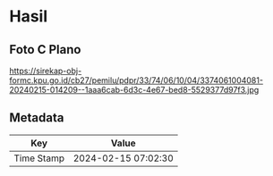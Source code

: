 # Hasil

## Foto C Plano

https://sirekap-obj-formc.kpu.go.id/cb27/pemilu/pdpr/33/74/06/10/04/3374061004081-20240215-014209--1aaa6cab-6d3c-4e67-bed8-5529377d97f3.jpg


## Metadata

| Key        | Value               |
| ---------- | ------------------- |
| Time Stamp | 2024-02-15 07:02:30 |



